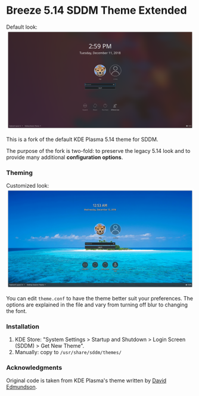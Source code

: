 # Breeze 5.14 SDDM Theme Extended
Default look:
![Screenshot of the theme](preview.png "Preview")

This is a fork of the default KDE Plasma 5.14 theme for SDDM.

The purpose of the fork is two-fold: to preserve the legacy 5.14 look and to provide many additional **configuration options**.

### Theming
Customized look: 
![Screenshot of the theme](preview_customized.png "Preview")

You can edit `theme.conf` to have the theme better suit your preferences. The options are explained in the file and vary from turning off blur to changing the font.

### Installation

1) KDE Store: "System Settings > Startup and Shutdown > Login Screen (SDDM) > Get New Theme".
2) Manually: copy to `/usr/share/sddm/themes/`

### Acknowledgments

Original code is taken from KDE Plasma's theme written by [David Edmundson](davidedmundson@kde.org).
